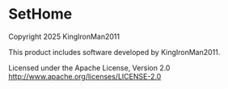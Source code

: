 # SetHome

Copyright 2025 KingIronMan2011

This product includes software developed by KingIronMan2011.

Licensed under the Apache License, Version 2.0
<http://www.apache.org/licenses/LICENSE-2.0>
